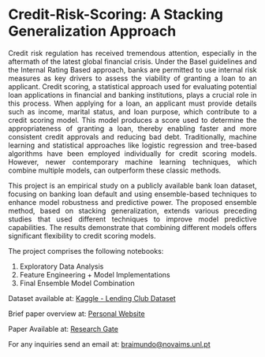 # Credit-Risk-Scoring: A Stacking Generalization Approach
<p align="justify">
Credit risk regulation has received tremendous attention, especially in the aftermath of the latest global financial crisis. Under the Basel guidelines and the Internal Rating Based approach, banks are permitted to use internal risk measures as key drivers to assess the viability of granting a loan to an applicant. Credit scoring, a statistical approach used for evaluating potential loan applications in financial and banking institutions, plays a crucial role in this process. When applying for a loan, an applicant must provide details such as income, marital status, and loan purpose, which contribute to a credit scoring model. This model produces a score used to determine the appropriateness of granting a loan, thereby enabling faster and more consistent credit approvals and reducing bad debt. Traditionally, machine learning and statistical approaches like logistic regression and tree-based algorithms have been employed individually for credit scoring models. However, newer contemporary machine learning techniques, which combine multiple models, can outperform these classic methods.
<p align="justify">
This project is an empirical study on a publicly available bank loan dataset, focusing on banking loan default and using ensemble-based techniques to enhance model robustness and predictive power. The proposed ensemble method, based on stacking generalization, extends various preceding studies that used different techniques to improve model predictive capabilities. The results demonstrate that combining different models offers significant flexibility to credit scoring models.

The project comprises the following notebooks:

1) Exploratory Data Analysis
2) Feature Engineering + Model Implementations
3) Final Ensemble Model Combination

Dataset available at: [Kaggle - Lending Club Dataset](https://www.kaggle.com/datasets/wordsforthewise/lending-club?select=rejected_2007_to_2018Q4.csv.gz)

Brief paper overview at: [Personal Website](https://bernardoraimundo.github.io//portfolio/portfolio-1/)

Paper Available at: [Research Gate](https://www.researchgate.net/publication/378229142_Credit_Risk_Scoring_A_Stacking_Generalization_Approach)

For any inquiries send an email at: braimundo@novaims.unl.pt
